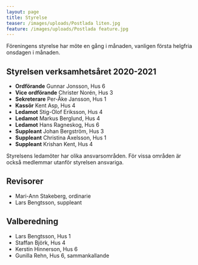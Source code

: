 ```yaml
---
layout: page
title: Styrelse
teaser: /images/uploads/Postlada liten.jpg
feature: /images/uploads/Postlada feature.jpg
---
```

Föreningens styrelse har möte en gång i månaden, vanligen första helgfria onsdagen i månaden. 

## Styrelsen verksamhetsåret 2020-2021

* **Ordförande** Gunnar Jonsson, Hus 6
* **Vice ordförande** Christer Norén, Hus 3	
* **Sekreterare** Per-Åke Jansson, Hus 1
* **Kassör** Kent Asp, Hus 4
* **Ledamot** Stig-Olof Eriksson, Hus 4
* **Ledamot** Markus Berglund, Hus 4 
* **Ledamot** Hans Ragneskog, Hus 6
* **Suppleant** Johan Bergström, Hus 3
* **Suppleant** Christina Axelsson, Hus 1
* **Suppleant** Krishan Kent, Hus 4

Styrelsens ledamöter har olika ansvarsområden.
För vissa områden är också medlemmar utanför styrelsen ansvariga.

## Revisorer

* Mari-Ann Stakeberg, ordinarie
* Lars Bengtsson, suppleant

## Valberedning

* Lars Bengtsson, Hus 1
* Staffan Björk, Hus 4
* Kerstin Hinnerson, Hus 6
* Gunilla Rehn, Hus 6, sammankallande